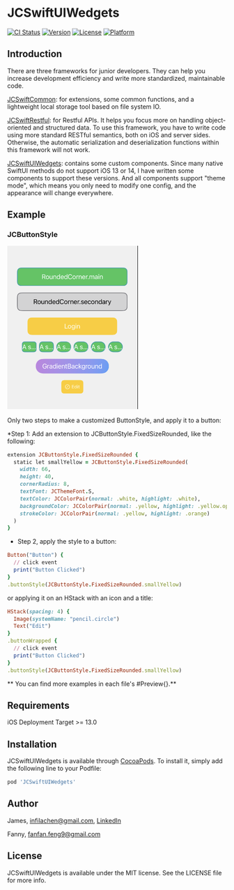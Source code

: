 # JCSwiftUIWedgets

[![CI Status](https://img.shields.io/travis/James/JCSwiftUIWedgets.svg?style=flat)](https://travis-ci.org/James/JCSwiftUIWedgets)
[![Version](https://img.shields.io/cocoapods/v/JCSwiftUIWedgets.svg?style=flat)](https://cocoapods.org/pods/JCSwiftUIWedgets)
[![License](https://img.shields.io/cocoapods/l/JCSwiftUIWedgets.svg?style=flat)](https://cocoapods.org/pods/JCSwiftUIWedgets)
[![Platform](https://img.shields.io/cocoapods/p/JCSwiftUIWedgets.svg?style=flat)](https://cocoapods.org/pods/JCSwiftUIWedgets)

## Introduction

There are three frameworks for junior developers. They can help you increase development efficiency and write more standardized, maintainable code.

[JCSwiftCommon](https://github.com/infila/JCSwiftCommon): for extensions, some common functions, and a lightweight local storage tool based on file system IO.

[JCSwiftRestful](https://github.com/infila/JCSwiftRestful): for Restful APIs. It helps you focus more on handling object-oriented and structured data. To use this framework, you have to write code using more standard RESTful semantics, both on iOS and server sides. Otherwise, the automatic serialization and deserialization functions within this framework will not work.

[JCSwiftUIWedgets](https://github.com/infila/JCSwiftRestful): contains some custom components. Since many native SwiftUI methods do not support iOS 13 or 14, I have written some components to support these versions. And all components support "theme mode", which means you only need to modify one config, and the appearance will change everywhere.

## Example

### JCButtonStyle

<img src="READMEAssets/ButtonStyles.png" width="300px"></img>

Only two steps to make a customized ButtonStyle, and apply it to a button:

*Step 1: Add an extension to JCButtonStyle.FixedSizeRounded, like the following: 
```ruby
extension JCButtonStyle.FixedSizeRounded {
  static let smallYellow = JCButtonStyle.FixedSizeRounded(
    width: 66,
    height: 40,
    cornerRadius: 8,
    textFont: JCThemeFont.S,
    textColor: JCColorPair(normal: .white, highlight: .white),
    backgroundColor: JCColorPair(normal: .yellow, highlight: .yellow.opacity(0.5)),
    strokeColor: JCColorPair(normal: .yellow, highlight: .orange)
  )
}
```

* Step 2, apply the style to a button:
```ruby
Button("Button") {
  // click event
  print("Button Clicked")
}
.buttonStyle(JCButtonStyle.FixedSizeRounded.smallYellow)
```

or applying it on an HStack with an icon and a title:
```ruby
HStack(spacing: 4) {
  Image(systemName: "pencil.circle")
  Text("Edit")
}
.buttonWrapped {
  // click event
  print("Button Clicked")
}
.buttonStyle(JCButtonStyle.FixedSizeRounded.smallYellow)
```

** You can find more examples in each file's #Preview{}.**

## Requirements

iOS Deployment Target >= 13.0 

## Installation

JCSwiftUIWedgets is available through [CocoaPods](https://cocoapods.org). To install
it, simply add the following line to your Podfile:

```ruby
pod 'JCSwiftUIWedgets'
```

## Author

James, infilachen@gmail.com, [LinkedIn](https://www.linkedin.com/in/jameschen5428)

Fanny, fanfan.feng9@gmail.com

## License

JCSwiftUIWedgets is available under the MIT license. See the LICENSE file for more info.
